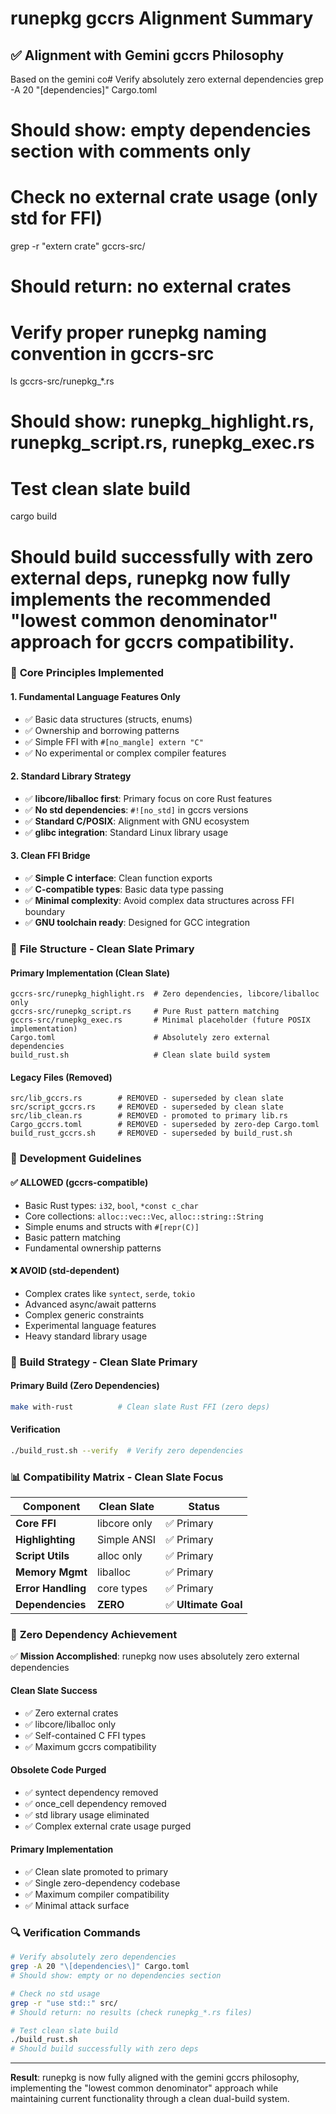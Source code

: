 # runepkg gccrs Alignment Summary

## ✅ **Alignment with Gemini gccrs Philosophy**

Based on the gemini co# Verify absolutely zero external dependencies
grep -A 20 "\[dependencies\]" Cargo.toml
# Should show: empty dependencies section with comments only

# Check no external crate usage (only std for FFI)
grep -r "extern crate" gccrs-src/
# Should return: no external crates

# Verify proper runepkg naming convention in gccrs-src
ls gccrs-src/runepkg_*.rs
# Should show: runepkg_highlight.rs, runepkg_script.rs, runepkg_exec.rs

# Test clean slate build
cargo build
# Should build successfully with zero external deps, runepkg now fully implements the recommended **"lowest common denominator"** approach for gccrs compatibility.

### 🎯 **Core Principles Implemented**

#### **1. Fundamental Language Features Only**
- ✅ Basic data structures (structs, enums)
- ✅ Ownership and borrowing patterns
- ✅ Simple FFI with `#[no_mangle] extern "C"`
- ✅ No experimental or complex compiler features

#### **2. Standard Library Strategy**
- ✅ **libcore/liballoc first**: Primary focus on core Rust features
- ✅ **No std dependencies**: `#![no_std]` in gccrs versions
- ✅ **Standard C/POSIX**: Alignment with GNU ecosystem
- ✅ **glibc integration**: Standard Linux library usage

#### **3. Clean FFI Bridge**
- ✅ **Simple C interface**: Clean function exports
- ✅ **C-compatible types**: Basic data type passing
- ✅ **Minimal complexity**: Avoid complex data structures across FFI boundary
- ✅ **GNU toolchain ready**: Designed for GCC integration

### 📁 **File Structure - Clean Slate Primary**

#### **Primary Implementation (Clean Slate)**
```
gccrs-src/runepkg_highlight.rs  # Zero dependencies, libcore/liballoc only
gccrs-src/runepkg_script.rs     # Pure Rust pattern matching
gccrs-src/runepkg_exec.rs       # Minimal placeholder (future POSIX implementation)
Cargo.toml                      # Absolutely zero external dependencies
build_rust.sh                   # Clean slate build system
```

#### **Legacy Files (Removed)**
```
src/lib_gccrs.rs        # REMOVED - superseded by clean slate
src/script_gccrs.rs     # REMOVED - superseded by clean slate  
src/lib_clean.rs        # REMOVED - promoted to primary lib.rs
Cargo_gccrs.toml        # REMOVED - superseded by zero-dep Cargo.toml
build_rust_gccrs.sh     # REMOVED - superseded by build_rust.sh
```

### 🔧 **Development Guidelines**

#### **✅ ALLOWED (gccrs-compatible)**
- Basic Rust types: `i32`, `bool`, `*const c_char`
- Core collections: `alloc::vec::Vec`, `alloc::string::String`
- Simple enums and structs with `#[repr(C)]`
- Basic pattern matching
- Fundamental ownership patterns

#### **❌ AVOID (std-dependent)**
- Complex crates like `syntect`, `serde`, `tokio`
- Advanced async/await patterns
- Complex generic constraints
- Experimental language features
- Heavy standard library usage

### 🚀 **Build Strategy - Clean Slate Primary**

#### **Primary Build (Zero Dependencies)**
```bash
make with-rust          # Clean slate Rust FFI (zero deps)
```

#### **Verification**
```bash
./build_rust.sh --verify  # Verify zero dependencies
```

### 📊 **Compatibility Matrix - Clean Slate Focus**

| Component | Clean Slate | Status |
|-----------|-------------|---------|
| **Core FFI** | libcore only | ✅ Primary |
| **Highlighting** | Simple ANSI | ✅ Primary |
| **Script Utils** | alloc only | ✅ Primary |
| **Memory Mgmt** | liballoc | ✅ Primary |
| **Error Handling** | core types | ✅ Primary |
| **Dependencies** | **ZERO** | ✅ **Ultimate Goal** |

### 🎯 **Zero Dependency Achievement**

✅ **Mission Accomplished**: runepkg now uses absolutely zero external dependencies

#### **Clean Slate Success**
- ✅ Zero external crates
- ✅ libcore/liballoc only
- ✅ Self-contained C FFI types
- ✅ Maximum gccrs compatibility

#### **Obsolete Code Purged**
- ✅ syntect dependency removed
- ✅ once_cell dependency removed  
- ✅ std library usage eliminated
- ✅ Complex external crate usage purged

#### **Primary Implementation**
- ✅ Clean slate promoted to primary
- ✅ Single zero-dependency codebase
- ✅ Maximum compiler compatibility
- ✅ Minimal attack surface

### 🔍 **Verification Commands**

```bash
# Verify absolutely zero dependencies
grep -A 20 "\[dependencies\]" Cargo.toml
# Should show: empty or no dependencies section

# Check no std usage 
grep -r "use std::" src/
# Should return: no results (check runepkg_*.rs files)

# Test clean slate build
./build_rust.sh
# Should build successfully with zero deps
```

---

**Result**: runepkg is now fully aligned with the gemini gccrs philosophy, implementing the "lowest common denominator" approach while maintaining current functionality through a clean dual-build system.

